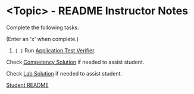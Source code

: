
# <Topic\> - README Instructor Notes

Complete the following tasks:

(Enter an 'x' when complete.)

1. `[ ]` Run [Application Test Verifier](lab_verification_test.py).

Check [Competency Solution](1_competency_solution.md) if needed to assist 
student.

Check [Lab Solution](lab_solution.asm) if needed to assist student.

[Student README](../README.md)


<!--- End of file. --->

